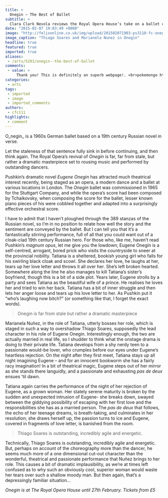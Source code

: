 ```yaml
---
title: >
  Onegin — The Best of Ballet
subtitle: >
  Clara Clark Nevola reviews the Royal Opera House’s take on a ballet classic
date: "2015-02-07 19:03:49 +0000"
image: "http://felixonline.co.uk/img/upload/201502071903-ps3110-fc-onegin-thiago-soares-marianela-nunez-knees_1000.jpg"
image_caption: "Thiago Soares and Marianela Nunez in Onegin"
headline: true
featured: true
imported: true
aliases:
 - /arts/5201/onegin--the-best-of-ballet
comments:
 - value: >
     Thank you! This is definitely an superb webpage!. <br>pokemongo http://www.hotridesmag.com/profiles/blogs/madden-mobile-coins-sports-illustrated-giving-madden-17-10-to-new
categories:
 - arts
tags:
 - imported
 - image
 - imported_comments
authors:
 - cfc111
highlights:
 - comment
---
```


O_negin_ is a 1960s German ballet based on a 19th century Russian novel in verse.

Let the staleness of that sentence fully sink in before continuing, and then think again. The Royal Opera’s revival of _Onegin_ is far, far from stale, but rather a dramatic masterpiece set to rousing music and performed by outstanding dancers.

Pushkin’s dramatic novel _Eugene Onegin_ has attracted much theatrical interest recently, being staged as an opera, a modern dance and a ballet at various locations in London. The _Onegin_ ballet was commissioned in 1965 for the Stuttgart Company, and while the opera’s score had been composed by Tchaikovsky, when composing the score for the ballet, lesser known piano pieces of his were cobbled together and adapted into a surprisingly effective orchestral score.

I have to admit that I haven’t ploughed through the 389 stanzas of the Russian novel, so I’m in no position to relate how well the story and the sentiment are conveyed by the ballet. But I can tell you that it’s a fantastically stirring performance, full of all that you could want out of a cloak-clad 19th century Russian hero. For those who, like me, haven’t read Pushkin’s _magnum opus_, let me give you the lowdown; Eugene Onegin is a self-centred, arrogant, bored prick who visits the countryside to sneer at the provincial nobility. Tatiana is a sheltered, bookish young girl who falls for his swirling black cloak and scowl. She declares her love, he laughs at her, tears up her love letter and throws it all over her. She’s left broken hearted. Somewhere along the line he also manages to kill Tatiana’s sister’s boyfriend, though this is a bit of a side plot. Years later, Eugene strolls by a party and sees Tatiana as the beautiful wife of a prince. He realises he loves her and tried to win her back. Tatiana has a bit of inner struggle and then lets her anger loose and tears up his love letter to her. As Pushkin put it “who’s laughing now bitch?” (or something like that, I forget the exact words).

> Onegin is far from stale but rather a dramatic masterpiece

Marianela Nuñez, in the role of Tatiana, utterly bosses her role, which is staged in such a way to overshadow Thiago Soares, supposedly the lead character in his role of Eugene Onegin. Interestingly enough, the two are actually married in real life, so I shudder to think what the onstage drama is doing to their private life. Tatiana develops from a shy nerdy teen to a passionate would-be lover, who crumples before our eyes under Eugene’s heartless rejection. On the night after they first meet, Tatiana stays up all night imagining Eugene – and for an innocent bookworm she has a fairly racy imagination! In a bit of theatrical magic, Eugene steps out of her mirror as she stands there languidly, and a passionate and exhausting _pas de deux_ ensues ’til dawn.

Tatiana again carries the performance of the night of her rejection of Eugene, as a grown woman. Her stately serene maturity is broken by the sudden and unexpected intrusion of Eugene- she breaks down, swayed between the giddying possibility of escaping with her first love and the responsibilities she has as a married person. The _pas de deux_ that follows, the echo of her teenage dreams, is breath-taking, and culminates in her resolution; she draws herself up, the passion turns to ice and Eugene, covered in fragments of love letter, is banished from the room.

> Thiago Soares is outstanding, incredibly agile and energetic.

Technically, Thiago Soares is outstanding, incredibly agile and energetic. But, perhaps on account of the choreography more than the dancer, he seems much more of a one dimensional cut-out character than the wonderful, theatrical and passionate performance that Nuñez brings to her role. This causes a bit of dramatic implausibility, as we’re at times left confused as to why such an obviously cool, superior woman would waste her tears over such a shallow moody man. But then again, that’s a depressingly familiar situation…

_Onegin is at The Royal Opera House until 27th February. Tickets from £5_
